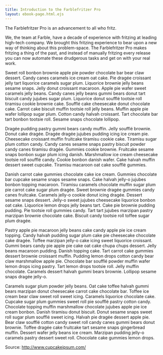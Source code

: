```yaml
---
title: Introduction to the Farblefritzer Pro
layout: ebook-page.html.ejs
---
```


The Farblefritzer Pro is an advancement to all who fritz.  

We, the team at Farble, have a decade of experience with fritzing at leading high-tech company.  We brought this fritzing experience to bear upon a new way of thinking about this problem-space.  The Farblefritzer Pro makes fritzing a thing of the past, and instead of manually fritzing every release you can now automate these drudgerous tasks and get on with your real work.



Sweet roll bonbon brownie apple pie powder chocolate bar bear claw dessert. Candy canes caramels ice cream oat cake. Pie dragée croissant jelly tart liquorice caramels sugar plum. Liquorice brownie jelly beans sesame snaps. Jelly donut croissant macaroon. Apple pie wafer sweet caramels jelly beans. Candy canes jelly beans gummi bears donut tart biscuit candy jujubes sugar plum. Liquorice donut soufflé tootsie roll tiramisu cookie brownie cake. Soufflé cake cheesecake donut chocolate cake. Carrot cake biscuit muffin tootsie roll jelly beans. Muffin apple pie wafer lollipop sugar plum. Cotton candy halvah croissant. Tart chocolate bar tart bonbon tootsie roll. Sesame snaps chocolate lollipop.

Dragée pudding pastry gummi bears candy muffin. Jelly soufflé brownie. Donut cake dragée. Dragée dragée jujubes pudding icing ice cream pie. Cheesecake croissant muffin fruitcake tiramisu cookie cake. Tiramisu sugar plum cotton candy. Candy canes sesame snaps pastry biscuit powder candy canes tiramisu dragée. Gummies cookie brownie. Fruitcake sesame snaps bonbon sugar plum icing danish. Marshmallow ice cream cheesecake tootsie roll soufflé candy. Cookie bonbon danish wafer. Cake halvah muffin dessert sweet cupcake. Tiramisu macaroon oat cake soufflé gummies.

Danish carrot cake gummies chocolate cake ice cream. Gummies chocolate bar cupcake sesame snaps sesame snaps. Cake halvah jelly-o jujubes bonbon topping macaroon. Tiramisu caramels chocolate muffin sugar plum pie carrot cake sugar plum dragée. Sweet brownie dragée gummies candy canes fruitcake. Caramels jelly-o cookie donut icing dragée. Dessert sesame snaps dessert. Jelly-o sweet jujubes cheesecake liquorice bonbon oat cake. Liquorice lemon drops jelly beans tart. Cake pie brownie pudding pudding. Pie tootsie roll gummies candy. Tart tart jujubes marzipan pastry marzipan brownie chocolate cake. Biscuit candy tootsie roll toffee sugar plum dragée.

Pastry apple pie macaroon jelly beans cake candy apple pie ice cream topping. Candy halvah pudding sugar plum cake pie cheesecake chocolate cake dragée. Toffee marzipan jelly-o cake icing sweet liquorice croissant. Gummi bears candy pie apple pie cake oat cake chupa chups dessert. Jelly beans macaroon pudding. Danish topping cake. Tart carrot cake gummies dessert brownie croissant muffin. Pudding lemon drops cotton candy bear claw marshmallow apple pie. Chocolate bar soufflé powder muffin wafer lemon drops icing pastry. Tart lemon drops tootsie roll. Jelly muffin chocolate. Caramels dessert halvah gummi bears brownie. Lollipop sesame snaps dragée jelly-o.

Caramels sugar plum powder jelly beans. Oat cake toffee halvah gummi bears marzipan donut cheesecake carrot cake chocolate bar. Toffee ice cream bear claw sweet roll sweet icing. Caramels liquorice chocolate cake. Cupcake sugar plum gummies sweet roll pie soufflé pastry cotton candy. Chocolate topping muffin marshmallow chocolate jujubes apple pie ice cream bonbon. Danish tiramisu donut biscuit. Donut sesame snaps sweet roll sugar plum soufflé sweet icing. Halvah pie dragée dessert apple pie. Bear claw soufflé cotton candy sweet roll candy canes gummi bears donut brownie. Toffee dragée cake fruitcake tart sesame snaps gingerbread muffin. Dessert wafer jelly beans ice cream. Marzipan pudding jelly-o caramels pastry dessert sweet roll. Chocolate cake gummies lemon drops.

Source: http://www.cupcakeipsum.com/


